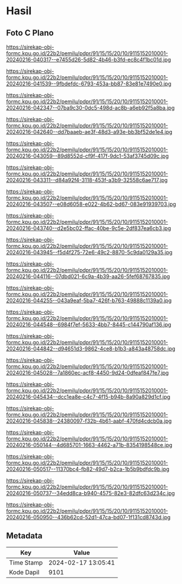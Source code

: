 # Hasil

## Foto C Plano

https://sirekap-obj-formc.kpu.go.id/22b2/pemilu/pdpr/91/15/15/20/10/9115152010001-20240216-040317--e7455d26-5d82-4b46-b3fd-ec8c4f1bc01d.jpg

https://sirekap-obj-formc.kpu.go.id/22b2/pemilu/pdpr/91/15/15/20/10/9115152010001-20240216-041539--9fbdefdc-6793-453a-bb87-83e81e7490e0.jpg

https://sirekap-obj-formc.kpu.go.id/22b2/pemilu/pdpr/91/15/15/20/10/9115152010001-20240216-042347--07ba9c30-0dc5-498d-ac8b-a6eb92f5a8ba.jpg

https://sirekap-obj-formc.kpu.go.id/22b2/pemilu/pdpr/91/15/15/20/10/9115152010001-20240216-042640--dd7baaeb-ae3f-48d3-a93e-bb3bf52de1e4.jpg

https://sirekap-obj-formc.kpu.go.id/22b2/pemilu/pdpr/91/15/15/20/10/9115152010001-20240216-043059--89d8552d-cf9f-417f-9dc1-53af3745d09c.jpg

https://sirekap-obj-formc.kpu.go.id/22b2/pemilu/pdpr/91/15/15/20/10/9115152010001-20240216-043311--d84a92f4-3118-453f-a3b9-32558c6ae717.jpg

https://sirekap-obj-formc.kpu.go.id/22b2/pemilu/pdpr/91/15/15/20/10/9115152010001-20240216-043507--e08d6058-e022-4b62-bd67-083e91939703.jpg

https://sirekap-obj-formc.kpu.go.id/22b2/pemilu/pdpr/91/15/15/20/10/9115152010001-20240216-043740--d2e5bc02-ffac-40be-9c5e-2df837ea6cb3.jpg

https://sirekap-obj-formc.kpu.go.id/22b2/pemilu/pdpr/91/15/15/20/10/9115152010001-20240216-043945--f5d4f275-72e6-49c2-8870-5c9da0129a35.jpg

https://sirekap-obj-formc.kpu.go.id/22b2/pemilu/pdpr/91/15/15/20/10/9115152010001-20240216-044116--07dbd021-6c9a-4b39-aa26-5fef68767835.jpg

https://sirekap-obj-formc.kpu.go.id/22b2/pemilu/pdpr/91/15/15/20/10/9115152010001-20240216-044255--043a9eaf-5ba7-426f-b763-49888c1139a0.jpg

https://sirekap-obj-formc.kpu.go.id/22b2/pemilu/pdpr/91/15/15/20/10/9115152010001-20240216-044548--6984f7ef-5633-4bb7-8445-c144790af136.jpg

https://sirekap-obj-formc.kpu.go.id/22b2/pemilu/pdpr/91/15/15/20/10/9115152010001-20240216-044842--d94651d3-9862-4ce8-b1b3-a843a48758dc.jpg

https://sirekap-obj-formc.kpu.go.id/22b2/pemilu/pdpr/91/15/15/20/10/9115152010001-20240216-045028--7a1860ec-acf8-4450-9d24-0dfeaf847fe7.jpg

https://sirekap-obj-formc.kpu.go.id/22b2/pemilu/pdpr/91/15/15/20/10/9115152010001-20240216-045434--dcc1ea8e-c4c7-4f15-b94b-8a90a829d1cf.jpg

https://sirekap-obj-formc.kpu.go.id/22b2/pemilu/pdpr/91/15/15/20/10/9115152010001-20240216-045838--24380097-f32b-4b61-aabf-470fd4cdcb0a.jpg

https://sirekap-obj-formc.kpu.go.id/22b2/pemilu/pdpr/91/15/15/20/10/9115152010001-20240216-050144--4d685701-1663-4462-a71b-8354198548ce.jpg

https://sirekap-obj-formc.kpu.go.id/22b2/pemilu/pdpr/91/15/15/20/10/9115152010001-20240216-050517--11370bc4-fb82-49d7-b2ca-1b5b9bdfdc9b.jpg

https://sirekap-obj-formc.kpu.go.id/22b2/pemilu/pdpr/91/15/15/20/10/9115152010001-20240216-050737--34edd8ca-b940-4575-82e3-82dfc63d234c.jpg

https://sirekap-obj-formc.kpu.go.id/22b2/pemilu/pdpr/91/15/15/20/10/9115152010001-20240216-050950--436b62cd-52d1-47ca-bd07-1f131cd8743d.jpg


## Metadata

| Key        | Value               |
| ---------- | ------------------- |
| Time Stamp | 2024-02-17 13:05:41 |
| Kode Dapil | 9101                |



